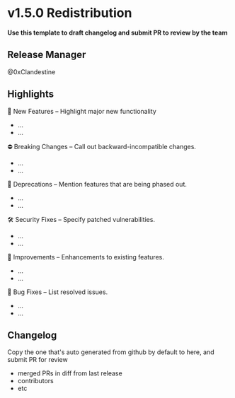 # v1.5.0 Redistribution

**Use this template to draft changelog and submit PR to review by the team**

## Release Manager

@0xClandestine


## Highlights

🚀 New Features – Highlight major new functionality
- ...
- ...

⛔ Breaking Changes – Call out backward-incompatible changes.
- ...
- ...

📌 Deprecations – Mention features that are being phased out.
- ...
- ...

🛠️ Security Fixes – Specify patched vulnerabilities.
- ...
- ...

🔧 Improvements – Enhancements to existing features.
- ...
- ...

🐛 Bug Fixes – List resolved issues.
- ...
- ...


## Changelog

Copy the one that's auto generated from github by default to here, and submit PR for review


- merged PRs in diff from last release
- contributors
- etc
